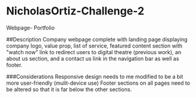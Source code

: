 # NicholasOrtiz-Challenge-2
Webpage- Portfolio

##Description
Company webpage complete with landing page displaying company logo, value prop,
list of service, featured content section with "watch now" link to redirect users
to digital theatre (previous work), an about us section, and a contact us link in 
the navigation bar as well as footer.

###Considerations
Responsive design needs to me modified to be a bit more user-friendly (mulit-device use)
Footer sections on all pages need to be altered so that it is far below the other sections.
